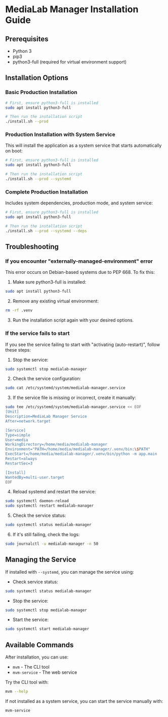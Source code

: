 # MediaLab Manager Installation Guide

## Prerequisites
- Python 3
- pip3
- python3-full (required for virtual environment support)

## Installation Options

### Basic Production Installation
```bash
# First, ensure python3-full is installed
sudo apt install python3-full

# Then run the installation script
./install.sh --prod
```

### Production Installation with System Service
This will install the application as a system service that starts automatically on boot:
```bash
# First, ensure python3-full is installed
sudo apt install python3-full

# Then run the installation script
./install.sh --prod --systemd
```

### Complete Production Installation
Includes system dependencies, production mode, and system service:
```bash
# First, ensure python3-full is installed
sudo apt install python3-full

# Then run the installation script
./install.sh --prod --systemd --deps
```

## Troubleshooting

### If you encounter "externally-managed-environment" error
This error occurs on Debian-based systems due to PEP 668. To fix this:

1. Make sure python3-full is installed:
```bash
sudo apt install python3-full
```

2. Remove any existing virtual environment:
```bash
rm -rf .venv
```

3. Run the installation script again with your desired options.

### If the service fails to start
If you see the service failing to start with "activating (auto-restart)", follow these steps:

1. Stop the service:
```bash
sudo systemctl stop medialab-manager
```

2. Check the service configuration:
```bash
sudo cat /etc/systemd/system/medialab-manager.service
```

3. If the service file is missing or incorrect, create it manually:
```bash
sudo tee /etc/systemd/system/medialab-manager.service << EOF
[Unit]
Description=MediaLab Manager Service
After=network.target

[Service]
Type=simple
User=media
WorkingDirectory=/home/media/medialab-manager
Environment="PATH=/home/media/medialab-manager/.venv/bin:\$PATH"
ExecStart=/home/media/medialab-manager/.venv/bin/python -m app.main
Restart=always
RestartSec=3

[Install]
WantedBy=multi-user.target
EOF
```

4. Reload systemd and restart the service:
```bash
sudo systemctl daemon-reload
sudo systemctl restart medialab-manager
```

5. Check the service status:
```bash
sudo systemctl status medialab-manager
```

6. If it's still failing, check the logs:
```bash
sudo journalctl -u medialab-manager -n 50
```

## Managing the Service
If installed with `--systemd`, you can manage the service using:

- Check service status:
```bash
sudo systemctl status medialab-manager
```

- Stop the service:
```bash
sudo systemctl stop medialab-manager
```

- Start the service:
```bash
sudo systemctl start medialab-manager
```

## Available Commands
After installation, you can use:
- `mvm` - The CLI tool
- `mvm-service` - The web service

Try the CLI tool with:
```bash
mvm --help
```

If not installed as a system service, you can start the service manually with:
```bash
mvm-service
``` 